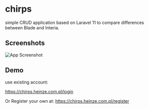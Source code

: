 
# chirps

simple CRUD application based on Laravel 11 to compare differences between Blade and Interia.

## Screenshots

![App Screenshot](https://chirps.heinze.com.pl/images/1.png)

## Demo

use existing account:

https://chirps.heinze.com.pl/login

Or Register your own at:
https://chirps.heinze.com.pl/register

